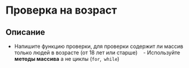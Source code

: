 # Проверка на возраст
## Описание
- Напишите функцию проверки, для проверки содержит ли массив только людей в возрасте (от 18 лет или старше)
   - Используйте  **методы массива**  а не циклы (`for`,` while`)
